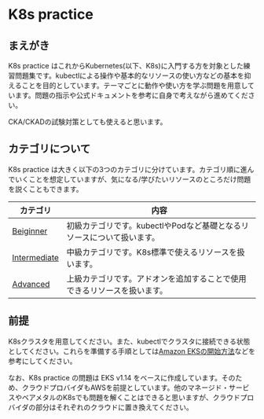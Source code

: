 # K8s practice
## まえがき
K8s practice はこれからKubernetes(以下、K8s)に入門する方を対象とした練習問題集です。kubectlによる操作や基本的なリソースの使い方などの基本を抑えることを目的としています。テーマごとに動作や使い方を学ぶ問題を用意しています。問題の指示や公式ドキュメントを参考に自身で考えながら進めてください。

CKA/CKADの試験対策としても使えると思います。

## カテゴリについて
K8s practice は大きく以下の3つのカテゴリに分けています。カテゴリ順に進んでいくことを想定していますが、気になる/学びたいリソースのところだけ問題を説くこともできます。

|カテゴリ|内容|
|-|-|
|[Beiginner](1.Beginner)|初級カテゴリです。kubectlやPodなど基礎となるリソースについて扱います。|
|[Intermediate](2.Intermediate)|中級カテゴリです。K8s標準で使えるリソースを扱います。|
|[Advanced](3.Advanced)|上級カテゴリです。アドオンを追加することで使用できるリソースを扱います。|

## 前提
K8sクラスタを用意してください。また、kubectlでクラスタに接続できる状態としてください。これらを準備する手順としては[Amazon EKSの開始方法](https://docs.aws.amazon.com/ja_jp/eks/latest/userguide/getting-started.html)などを参考にしてください。

なお、K8s practice の問題は EKS v1.14 をベースに作成しています。そのため、クラウドプロバイダもAWSを前提としています。他のマネージド・サービスやベアメタルのK8sでも問題を解くことはできると思いますが、クラウドプロバイダの部分はそれぞれのクラウドに置き換えてください。


